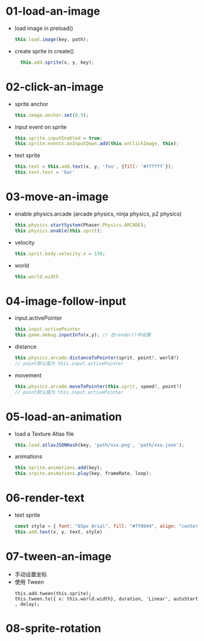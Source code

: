 # 01-load-an-image
  - load image in preload()
    ```js
    this.load.image(key, path);
    ```
  - create sprite in create()
    ```js
      this.add.sprite(x, y, key);
    ```
# 02-click-an-image
  - sprite anchor
    ```js
    this.image.anchor.set(0.5);
    ```
  - input event on sprite
    ```js
    this.sprite.inputEnabled = true;
    this.sprite.events.onInputDown.add(this.onClickImage, this);
    ```
  - text sprite
    ```js
    this.text = this.add.text(x, y, 'foo', {fill: '#ffffff'});
    this.text.text = 'bar'
    ```
# 03-move-an-image
  - enable physics.arcade (arcade physics, ninja physics, p2 physics)
    ```js
    this.physics.startSystem(Phaser.Physics.ARCADE);
    this.physics.enable(this.sprit);
    ```
  - velocity
    ```js
    this.sprit.body.velocity.x = 150;
    ```
  - world
    ```js
    this.world.width
    ```

# 04-image-follow-input
  - input.activePointer
    ```js
    this.input.activePointer
    this.game.debug.inputInfo(x,y); // 在render()中设置
    ```
  - distance
    ```js
    this.physics.arcade.distanceToPointer(sprit, point?, world?)
    // point默认值为 this.input.activePointer
    ```
  - movement
    ```js
    this.physics.arcade.moveToPointer(this.sprit, speed?, point?)
    // point默认值为 this.input.activePointer
    ```
# 05-load-an-animation
  - load a Texture Atlas file
    ```js
    this.load.atlasJSONHash(key, 'path/xxx.png', 'path/xxx.json');
    ```
  - animations
    ```js
    this.sprite.animations.add(key);
    this.srpite.animations.play(key, frameRate, loop);
    ```
# 06-render-text
  - text sprite
    ```js
    const style = { font: "65px Arial", fill: "#ff0044", align: "center" };
    this.add.text(x, y, text, style)
    ```
# 07-tween-an-image
  - 手动设置坐标
  - 使用 Tween
    ```
    this.add.tween(this.sprite);
    this.tween.to({ x: this.world.width}, duration, 'Linear', autoStart , delay);
    ```
# 08-sprite-rotation
